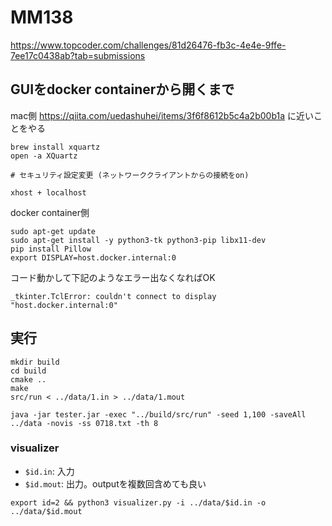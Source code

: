 # MM138
https://www.topcoder.com/challenges/81d26476-fb3c-4e4e-9ffe-7ee17c0438ab?tab=submissions

## GUIをdocker containerから開くまで
mac側
https://qiita.com/uedashuhei/items/3f6f8612b5c4a2b00b1a に近いことをやる
```
brew install xquartz
open -a XQuartz

# セキュリティ設定変更 (ネットワーククライアントからの接続をon)

xhost + localhost
```

docker container側
```
sudo apt-get update
sudo apt-get install -y python3-tk python3-pip libx11-dev
pip install Pillow
export DISPLAY=host.docker.internal:0
```

コード動かして下記のようなエラー出なくなればOK
```
_tkinter.TclError: couldn't connect to display "host.docker.internal:0"
```

## 実行
```
mkdir build
cd build
cmake ..
make
src/run < ../data/1.in > ../data/1.mout
```

```
java -jar tester.jar -exec "../build/src/run" -seed 1,100 -saveAll ../data -novis -ss 0718.txt -th 8
```

### visualizer
- `$id.in`: 入力
- `$id.mout`: 出力。outputを複数回含めても良い
```
export id=2 && python3 visualizer.py -i ../data/$id.in -o ../data/$id.mout
```